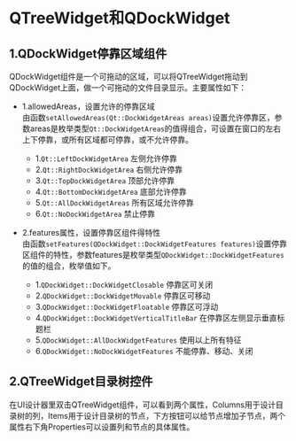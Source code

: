 # QTreeWidget和QDockWidget

## 1.QDockWidget停靠区域组件

QDockWidget组件是一个可拖动的区域，可以将QTreeWidget拖动到QDockWidget上面，做一个可拖动的文件目录显示。主要属性如下：
- 1.allowedAreas，设置允许的停靠区域   
由函数`setAllowedAreas(Qt::DockWidgetAreas areas)`设置允许停靠区，参数areas是枚举类型`Qt::DockWidgetAreas`的值得组合，可设置在窗口的左右上下停靠，或所有区域都可停靠，或不允许停靠。
    - 1.`Qt::LeftDockWidgetArea` 左侧允许停靠
    - 2.`Qt::RightDockWidgetArea` 右侧允许停靠
    - 3.`Qt::TopDockWidgetArea` 顶部允许停靠
    - 4.`Qt::BottomDockWidgetArea` 底部允许停靠
    - 5.`Qt::AllDockWidgetAreas` 所有区域允许停靠
    - 6.`Qt::NoDockWidgetArea` 禁止停靠

- 2.features属性，设置停靠区组件得特性  
由函数`setFeatures(QDockWidget::DockWidgetFeatures features)`设置停靠区组件的特性，参数features是枚举类型`QDockWidget::DockWidgetFeatures`的值的组合，枚举值如下。
    - 1.`QDockWidget::DockWidgetClosable` 停靠区可关闭
    - 2.`QDockWidget::DockWidgetMovable` 停靠区可移动
    - 3.`QDockWidget::DockWidgetFloatable` 停靠区可浮动
    - 4.`QDockWidget::DockWidgetVerticalTitleBar` 在停靠区左侧显示垂直标题栏
    - 5.`QDockWidget::AllDockWidgetFeatures` 使用以上所有特征
    - 6.`QDockWidget::NoDockWidgetFeatures` 不能停靠、移动、关闭


## 2.QTreeWidget目录树控件

在UI设计器里双击QTreeWidget组件，可以看到两个属性，Columns用于设计目录树的列，Items用于设计目录树的节点，下方按钮可以给节点增加子节点，两个属性右下角Properties可以设置列和节点的具体属性。


